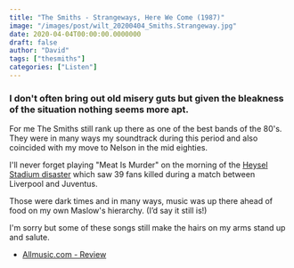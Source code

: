 ```yaml
---
title: "The Smiths - Strangeways, Here We Come (1987)"
image: "/images/post/wilt_20200404_Smiths.Strangeway.jpg"
date: 2020-04-04T00:00:00.0000000
draft: false
author: "David"
tags: ["thesmiths"]
categories: ["Listen"]
---
```

### I don't often bring out old misery guts but given the bleakness of the situation nothing seems more apt.   
  
For me The Smiths still rank up there as one of the best bands of the 80's. They were in many ways my soundtrack during this period and also coincided with my move to Nelson in the mid eighties.   
  
I'll never forget playing "Meat Is Murder" on the morning of the [Heysel Stadium disaster](https://en.wikipedia.org/wiki/Heysel_Stadium_disaster) which saw 39 fans killed during a match between Liverpool and Juventus. 

 Those were dark times and in many ways, music was up there ahead of food on my own Maslow's hierarchy. (I’d say it still is!)   
  
I'm sorry but some of these songs still make the hairs on my arms stand up and salute. 

-  [Allmusic.com - Review](https://www.allmusic.com/album/strangeways-here-we-come-mw0000193220)
